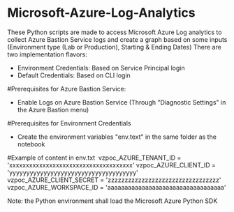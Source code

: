 # Microsoft-Azure-Log-Analytics
These Python scripts are made to access Microsoft Azure Log analytics to collect Azure Bastion Service logs and create a graph based on some inputs (Environment type (Lab or Production), Starting & Ending Dates)
There are two implementation flavors:
 - Environment Credentials: Based on Service Principal login
 - Default Credentials: Based on CLI login

#Prerequisites for Azure Bastion Service: 
 - Enable Logs on Azure Bastion Service (Through "Diagnostic Settings" in the Azure Bastion menu)

#Prerequisites for Environment Credentials 
 - Create the environment variables "env.text" in the same folder as the notebook 

#Example of content in env.txt 
vzpoc_AZURE_TENANT_ID = 'xxxxxxxxxxxxxxxxxxxxxxxxxxxxxxxxxxxxx'
vzpoc_AZURE_CLIENT_ID = 'yyyyyyyyyyyyyyyyyyyyyyyyyyyyyyyyyyyyy'
vzpoc_AZURE_CLIENT_SECRET = 'zzzzzzzzzzzzzzzzzzzzzzzzzzzzzzzzz'
vzpoc_AZURE_WORKSPACE_ID = 'aaaaaaaaaaaaaaaaaaaaaaaaaaaaaaaaaa'

Note: the Python environment shall load the Microsoft Azure Python SDK
